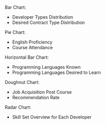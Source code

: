 Bar Chart:

- Developer Types Distribution
- Desired Contract Type Distribution

Pie Chart:

- English Proficiency
- Course Attendance

Horizontal Bar Chart:

- Programming Languages Known
- Programming Languages Desired to Learn

Doughnut Chart:

- Job Acquisition Post Course
- Recommendation Rate

Radar Chart:

- Skill Set Overview for Each Developer
